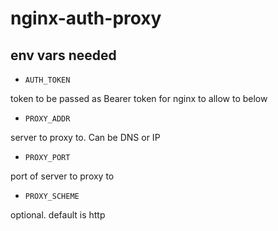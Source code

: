 # nginx-auth-proxy

## env vars needed

- `AUTH_TOKEN`

token to be passed as Bearer token for nginx to allow to below

- `PROXY_ADDR`

server to proxy to. Can be DNS or IP

- `PROXY_PORT`

port of server to proxy to

- `PROXY_SCHEME`

optional. default is http
